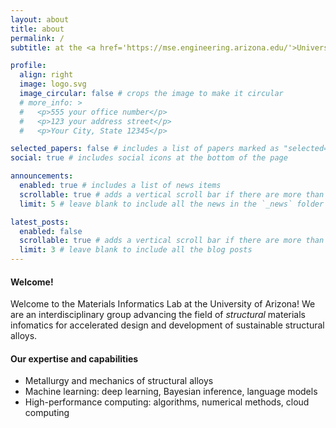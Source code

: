 ```yaml
---
layout: about
title: about
permalink: /
subtitle: at the <a href='https://mse.engineering.arizona.edu/'>University of Arizona</a> (Tucson, AZ) 

profile:
  align: right
  image: logo.svg
  image_circular: false # crops the image to make it circular
  # more_info: >
  #   <p>555 your office number</p>
  #   <p>123 your address street</p>
  #   <p>Your City, State 12345</p>

selected_papers: false # includes a list of papers marked as "selected={true}"
social: true # includes social icons at the bottom of the page

announcements:
  enabled: true # includes a list of news items
  scrollable: true # adds a vertical scroll bar if there are more than 3 news items
  limit: 5 # leave blank to include all the news in the `_news` folder

latest_posts:
  enabled: false
  scrollable: true # adds a vertical scroll bar if there are more than 3 new posts items
  limit: 3 # leave blank to include all the blog posts
---
```


#### Welcome!

Welcome to the Materials Informatics Lab at the University of Arizona! We are an interdisciplinary group advancing the field of _structural_ materials infomatics for accelerated design and development of sustainable structural alloys. 

#### Our expertise and capabilities

- Metallurgy and mechanics of structural alloys
- Machine learning: deep learning, Bayesian inference, language models
- High-performance computing: algorithms, numerical methods, cloud computing